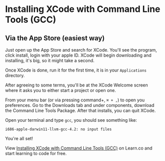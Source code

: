 

Installing XCode with Command Line Tools (GCC)
================

## Via the App Store (easiest way)

Just open up the App Store and search for XCode. You'll see the program, click install, login with your apple ID. XCode will begin downloading and installing, it's big, so it might take a second.

Once XCode is done, run it for the first time, it is in your `Applications` directory.

After agreeing to some terms, you'll be at the XCode Welcome screen where it asks you to either start a project or open one.

From your menu bar (or via pressing command+, `⌘ + ,`) to open you preferences. Go to the Downloads tab and under components, download the Command Line Tools Package. After that installs, you can quit XCode.

Open your terminal and type `gcc`, you should see something like:

```
i686-apple-darwin11-llvm-gcc-4.2: no input files
```

You're all set!

<p data-visibility='hidden'>View <a href='https://learn.co/lessons/Installing-XCode' title='Installing XCode with Command Line Tools (GCC)'>Installing XCode with Command Line Tools (GCC)</a> on Learn.co and start learning to code for free.</p>
